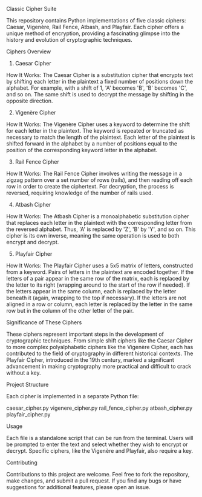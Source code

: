 Classic Cipher Suite

This repository contains Python implementations of five classic ciphers: Caesar, Vigenère, Rail Fence, Atbash, and Playfair. Each cipher offers a unique method of encryption, providing a fascinating glimpse into the history and evolution of cryptographic techniques.

Ciphers Overview
1. Caesar Cipher

How It Works: The Caesar Cipher is a substitution cipher that encrypts text by shifting each letter in the plaintext a fixed number of positions down the alphabet. For example, with a shift of 1, 'A' becomes 'B', 'B' becomes 'C', and so on. The same shift is used to decrypt the message by shifting in the opposite direction.

2. Vigenère Cipher

How It Works: The Vigenère Cipher uses a keyword to determine the shift for each letter in the plaintext. The keyword is repeated or truncated as necessary to match the length of the plaintext. Each letter of the plaintext is shifted forward in the alphabet by a number of positions equal to the position of the corresponding keyword letter in the alphabet.

3. Rail Fence Cipher

How It Works: The Rail Fence Cipher involves writing the message in a zigzag pattern over a set number of rows (rails), and then reading off each row in order to create the ciphertext. For decryption, the process is reversed, requiring knowledge of the number of rails used.

4. Atbash Cipher

How It Works: The Atbash Cipher is a monoalphabetic substitution cipher that replaces each letter in the plaintext with the corresponding letter from the reversed alphabet. Thus, 'A' is replaced by 'Z', 'B' by 'Y', and so on. This cipher is its own inverse, meaning the same operation is used to both encrypt and decrypt.

5. Playfair Cipher

How It Works: The Playfair Cipher uses a 5x5 matrix of letters, constructed from a keyword. Pairs of letters in the plaintext are encoded together. If the letters of a pair appear in the same row of the matrix, each is replaced by the letter to its right (wrapping around to the start of the row if needed). If the letters appear in the same column, each is replaced by the letter beneath it (again, wrapping to the top if necessary). If the letters are not aligned in a row or column, each letter is replaced by the letter in the same row but in the column of the other letter of the pair.

Significance of These Ciphers

These ciphers represent important steps in the development of cryptographic techniques. From simple shift ciphers like the Caesar Cipher to more complex polyalphabetic ciphers like the Vigenère Cipher, each has contributed to the field of cryptography in different historical contexts. The Playfair Cipher, introduced in the 19th century, marked a significant advancement in making cryptography more practical and difficult to crack without a key.

Project Structure

Each cipher is implemented in a separate Python file:

caesar_cipher.py
vigenere_cipher.py
rail_fence_cipher.py
atbash_cipher.py
playfair_cipher.py

Usage

Each file is a standalone script that can be run from the terminal. Users will be prompted to enter the text and select whether they wish to encrypt or decrypt. Specific ciphers, like the Vigenère and Playfair, also require a key.

Contributing

Contributions to this project are welcome. Feel free to fork the repository, make changes, and submit a pull request. If you find any bugs or have suggestions for additional features, please open an issue.

